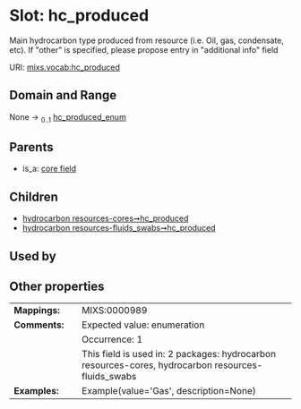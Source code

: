 
# Slot: hc_produced


Main hydrocarbon type produced from resource (i.e. Oil, gas, condensate, etc). If "other" is specified, please propose entry in "additional info" field

URI: [mixs.vocab:hc_produced](https://w3id.org/mixs/vocab/hc_produced)


## Domain and Range

None &#8594;  <sub>0..1</sub> [hc_produced_enum](hc_produced_enum.md)

## Parents

 *  is_a: [core field](core_field.md)

## Children

 *  [hydrocarbon resources-cores➞hc_produced](hydrocarbon_resources_cores_hc_produced.md)
 *  [hydrocarbon resources-fluids_swabs➞hc_produced](hydrocarbon_resources_fluids_swabs_hc_produced.md)

## Used by


## Other properties

|  |  |  |
| --- | --- | --- |
| **Mappings:** | | MIXS:0000989 |
| **Comments:** | | Expected value: enumeration |
|  | | Occurrence: 1 |
|  | | This field is used in: 2 packages: hydrocarbon resources-cores, hydrocarbon resources-fluids_swabs |
| **Examples:** | | Example(value='Gas', description=None) |

